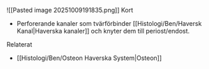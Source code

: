 ![[Pasted image 20251009191835.png]]
Kort
- Perforerande kanaler som tvärförbinder [[Histologi/Ben/Haversk Kanal|Haverska kanaler]] och knyter dem till periost/endost.

Relaterat
- [[Histologi/Ben/Osteon Haverska System|Osteon]]

